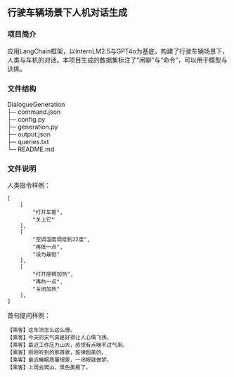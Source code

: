 ##  行驶车辆场景下人机对话生成
### 项目简介
应用LangChain框架，以InternLM2.5与GPT4o为基底，构建了行驶车辆场景下，人类与车机的对话。本项目生成的数据集标注了“闲聊”与“命令”，可以用于模型与训练。
### 文件结构                 
DialogueGeneration  
├─ command.json                
├─ config.py                   
├─ generation.py               
├─ output.json                 
├─ queries.txt                 
└─ README.md
  
### 文件说明
人类指令样例：
```
[
    [
        "打开车窗",
        "关上它"
    ],
    [
        "空调温度调低到22度",
        "再低一点",
        "设为最低"
    ],
    [
        "打开座椅加热",
        "再热一点",
        "关闭加热"
    ],
]
```
首句提问样例：
```
【乘客】这车流怎么这么慢。
【乘客】今天的天气真是好得让人心情飞扬。
【乘客】最近工作压力山大，感觉有点喘不过气来。
【乘客】刚刚听到的那首歌，旋律超美的。
【乘客】最近睡眠质量很差，一闭眼就做梦。
【乘客】上周去爬山，景色美极了。
```

